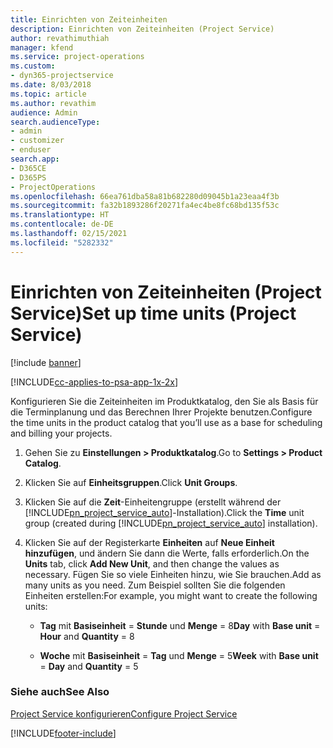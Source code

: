 ```yaml
---
title: Einrichten von Zeiteinheiten
description: Einrichten von Zeiteinheiten (Project Service)
author: revathimuthiah
manager: kfend
ms.service: project-operations
ms.custom:
- dyn365-projectservice
ms.date: 8/03/2018
ms.topic: article
ms.author: revathim
audience: Admin
search.audienceType:
- admin
- customizer
- enduser
search.app:
- D365CE
- D365PS
- ProjectOperations
ms.openlocfilehash: 66ea761dba58a81b682280d09045b1a23eaa4f3b
ms.sourcegitcommit: fa32b1893286f20271fa4ec4be8fc68bd135f53c
ms.translationtype: HT
ms.contentlocale: de-DE
ms.lasthandoff: 02/15/2021
ms.locfileid: "5282332"
---
```

# <a name="set-up-time-units-project-service"></a><span data-ttu-id="5b668-103">Einrichten von Zeiteinheiten (Project Service)</span><span class="sxs-lookup"><span data-stu-id="5b668-103">Set up time units (Project Service)</span></span>

[!include [banner](../includes/psa-now-project-operations.md)]

[!INCLUDE[cc-applies-to-psa-app-1x-2x](../includes/cc-applies-to-psa-app-1x-2x.md)]

<span data-ttu-id="5b668-104">Konfigurieren Sie die Zeiteinheiten im Produktkatalog, den Sie als Basis für die Terminplanung und das Berechnen Ihrer Projekte benutzen.</span><span class="sxs-lookup"><span data-stu-id="5b668-104">Configure the time units in the product catalog that you’ll use as a base for scheduling and billing your projects.</span></span>  
  
1. <span data-ttu-id="5b668-105">Gehen Sie zu **Einstellungen > Produktkatalog**.</span><span class="sxs-lookup"><span data-stu-id="5b668-105">Go to **Settings > Product Catalog**.</span></span>  
  
2. <span data-ttu-id="5b668-106">Klicken Sie auf **Einheitsgruppen**.</span><span class="sxs-lookup"><span data-stu-id="5b668-106">Click **Unit Groups**.</span></span>  
  
3. <span data-ttu-id="5b668-107">Klicken Sie auf die **Zeit**-Einheitengruppe (erstellt während der [!INCLUDE[pn_project_service_auto](../includes/pn-project-service-auto.md)]-Installation).</span><span class="sxs-lookup"><span data-stu-id="5b668-107">Click the **Time** unit group (created during [!INCLUDE[pn_project_service_auto](../includes/pn-project-service-auto.md)] installation).</span></span>  
  
4. <span data-ttu-id="5b668-108">Klicken Sie auf der Registerkarte **Einheiten** auf **Neue Einheit hinzufügen**, und ändern Sie dann die Werte, falls erforderlich.</span><span class="sxs-lookup"><span data-stu-id="5b668-108">On the **Units** tab, click **Add New Unit**, and then change the values as necessary.</span></span> <span data-ttu-id="5b668-109">Fügen Sie so viele Einheiten hinzu, wie Sie brauchen.</span><span class="sxs-lookup"><span data-stu-id="5b668-109">Add as many units as you need.</span></span> <span data-ttu-id="5b668-110">Zum Beispiel sollten Sie die folgenden Einheiten erstellen:</span><span class="sxs-lookup"><span data-stu-id="5b668-110">For example, you might want to create the following units:</span></span>  
  
   - <span data-ttu-id="5b668-111">**Tag** mit **Basiseinheit** = **Stunde** und **Menge** = 8</span><span class="sxs-lookup"><span data-stu-id="5b668-111">**Day** with **Base unit** = **Hour** and **Quantity** = 8</span></span>  
  
   - <span data-ttu-id="5b668-112">**Woche** mit **Basiseinheit** = **Tag** und **Menge** = 5</span><span class="sxs-lookup"><span data-stu-id="5b668-112">**Week** with **Base unit** = **Day** and **Quantity** = 5</span></span>  
  
### <a name="see-also"></a><span data-ttu-id="5b668-113">Siehe auch</span><span class="sxs-lookup"><span data-stu-id="5b668-113">See Also</span></span>  
 [<span data-ttu-id="5b668-114">Project Service konfigurieren</span><span class="sxs-lookup"><span data-stu-id="5b668-114">Configure Project Service</span></span>](../psa/configure.md)


[!INCLUDE[footer-include](../includes/footer-banner.md)]